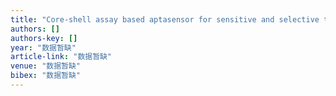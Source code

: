 ```yaml
---
title: "Core-shell assay based aptasensor for sensitive and selective thrombin detection using dark-field microscopy"
authors: []
authors-key: []
year: "数据暂缺"
article-link: "数据暂缺"
venue: "数据暂缺"
bibex: "数据暂缺"
---
```

